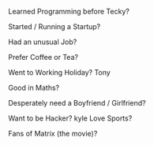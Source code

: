 Learned Programming before Tecky?

Started / Running a Startup?

Had an unusual Job?

Prefer Coffee or Tea?

Went to Working Holiday?
Tony

Good in Maths?

Desperately need a Boyfriend / Girlfriend?

Want to be Hacker?
kyle
Love Sports?

Fans of Matrix (the movie)?